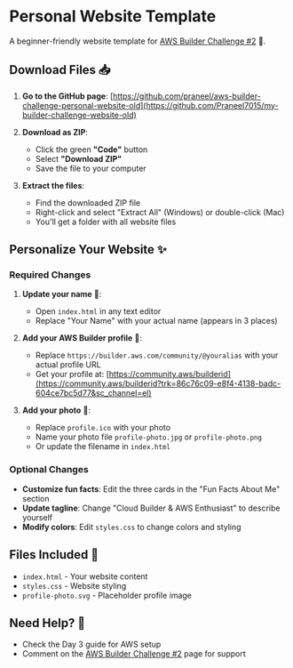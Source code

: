 # Personal Website Template

A beginner-friendly website template for [AWS Builder Challenge #2](https://builder.aws.com/content/31C2WxIDSQive7q2Dv5xNFCmYJj/aws-builder-challenge-2-build-a-website-on-the-cloud?trk=86c76c09-e8f4-4138-badc-604ce7bc5d77&sc_channel=el) 🚀.

## Download Files 📥

1. **Go to the GitHub page**: [https://github.com/praneel/aws-builder-challenge-personal-website-old](https://github.com/Praneel7015/my-builder-challenge-website-old)

2. **Download as ZIP**:
   - Click the green **"Code"** button
   - Select **"Download ZIP"**
   - Save the file to your computer

3. **Extract the files**:
   - Find the downloaded ZIP file
   - Right-click and select "Extract All" (Windows) or double-click (Mac)
   - You'll get a folder with all website files

## Personalize Your Website ✨

### Required Changes

1. **Update your name** 📝:
   - Open `index.html` in any text editor
   - Replace "Your Name" with your actual name (appears in 3 places)

2. **Add your AWS Builder profile** 🔗:
   - Replace `https://builder.aws.com/community/@youralias` with your actual profile URL
   - Get your profile at: [https://community.aws/builderid](https://community.aws/builderid?trk=86c76c09-e8f4-4138-badc-604ce7bc5d77&sc_channel=el)

3. **Add your photo** 📸:
   - Replace `profile.ico` with your photo
   - Name your photo file `profile-photo.jpg` or `profile-photo.png`
   - Or update the filename in `index.html`

### Optional Changes

- **Customize fun facts**: Edit the three cards in the "Fun Facts About Me" section
- **Update tagline**: Change "Cloud Builder & AWS Enthusiast" to describe yourself
- **Modify colors**: Edit `styles.css` to change colors and styling

## Files Included 📁

- `index.html` - Your website content
- `styles.css` - Website styling
- `profile-photo.svg` - Placeholder profile image

## Need Help? 🤔

- Check the Day 3 guide for AWS setup
- Comment on the [AWS Builder Challenge #2](https://builder.aws.com/content/31C2WxIDSQive7q2Dv5xNFCmYJj/aws-builder-challenge-2-build-a-website-on-the-cloud?trk=86c76c09-e8f4-4138-badc-604ce7bc5d77&sc_channel=el) page for support

